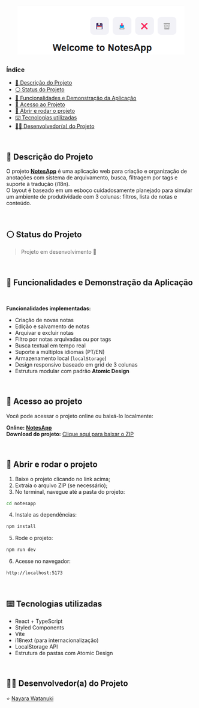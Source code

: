 <h1 align="center">
  <img src="https://raw.githubusercontent.com/nayarawatanuki/notesapp/refs/heads/main/src/assets/logo.png#vitrinedev" alt="NotesApp Logo">
</h1>

### Índice

* [:pencil: Descrição do Projeto](#pencil-descrição-do-projeto)
* [:white_circle: Status do Projeto](#white_circle-status-do-projeto)
* [:hammer: Funcionalidades e Demonstração da Aplicação](#hammer-funcionalidades-e-demonstração-da-aplicação)
* [:open_file_folder: Acesso ao Projeto](#open_file_folder-acesso-ao-projeto)
* [:rocket: Abrir e rodar o projeto](#rocket-abrir-e-rodar-o-projeto)
* [:keyboard: Tecnologias utilizadas](#keyboard-tecnologias-utilizadas)
* [:woman_technologist: Desenvolvedor(a) do Projeto](#woman_technologist-desenvolvedora-do-projeto)

</br>

## :pencil: Descrição do Projeto
O projeto **[NotesApp](https://nayarawatanuki.github.io/notesapp/)** é uma aplicação web para criação e organização de anotações com sistema de arquivamento, busca, filtragem por tags e suporte à tradução (i18n). 
</br>O layout é baseado em um esboço cuidadosamente planejado para simular um ambiente de produtividade com 3 colunas: filtros, lista de notas e conteúdo.

</br>

## :white_circle: Status do Projeto
> Projeto em desenvolvimento :construction:

</br>

## :hammer: Funcionalidades e Demonstração da Aplicação

</br>

**Funcionalidades implementadas:**

- Criação de novas notas
- Edição e salvamento de notas
- Arquivar e excluir notas
- Filtro por notas arquivadas ou por tags
- Busca textual em tempo real
- Suporte a múltiplos idiomas (PT/EN)
- Armazenamento local (`localStorage`)
- Design responsivo baseado em grid de 3 colunas
- Estrutura modular com padrão **Atomic Design**

</br>

## :open_file_folder: Acesso ao projeto

Você pode acessar o projeto online ou baixá-lo localmente:

**Online:** **[NotesApp](https://nayarawatanuki.github.io/notesapp/)**</br>
**Download do projeto:** [Clique aqui para baixar o ZIP](https://github.com/nayarawatanuki/notesapp/archive/refs/heads/main.zip)

</br>

## :rocket: Abrir e rodar o projeto

1. Baixe o projeto clicando no link acima;
2. Extraia o arquivo ZIP (se necessário);
3. No terminal, navegue até a pasta do projeto:
```bash
cd notesapp
```
4. Instale as dependências:
```bash
npm install
```
5. Rode o projeto:
```bash
npm run dev
```
6. Acesse no navegador:
```
http://localhost:5173
```

</br>

## :keyboard: Tecnologias utilizadas

- React + TypeScript
- Styled Components
- Vite
- i18next (para internacionalização)
- LocalStorage API
- Estrutura de pastas com Atomic Design

</br>

## :woman_technologist: Desenvolvedor(a) do Projeto
:star: [Nayara Watanuki](https://github.com/nayarawatanuki)

